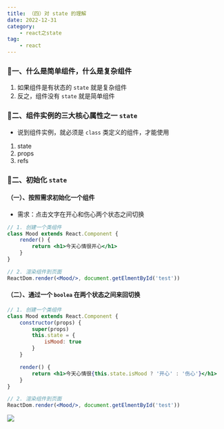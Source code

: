 ```yaml
---
title: （四）对 state 的理解
date: 2022-12-31
category:
    - react之state
tag: 
    - react
---
```



### 🥥一、什么是简单组件，什么是复杂组件
1. 如果组件是有状态的 `state` 就是复杂组件
2. 反之，组件没有 `state` 就是简单组件

### 🦞二、组件实例的三大核心属性之一 `state`
- 说到组件实例，就必须是 `class` 类定义的组件，才能使用
1. state
2. props
3. refs

### 🥡二、初始化 `state`

#### （一）、按照需求初始化一个组件
- 需求：点击文字在开心和伤心两个状态之间切换
```jsx
// 1. 创建一个类组件
class Mood extends React.Component {
    render() {
        return <h1>今天心情很开心</h1>
    }
}

// 2. 渲染组件到页面
ReactDom.render(<Mood/>, document.getElmentById('test'))
```

#### （二）、通过一个 `boolea` 在两个状态之间来回切换
```jsx
// 1. 创建一个类组件
class Mood extends React.Component {
    constructor(props) {
        super(props)
        this.state = {
            isMood: true
        }
    }

    render() {
        return <h1>今天心情很{this.state.isMood ? '开心' : '伤心'}</h1>
    }
}

// 2. 渲染组件到页面
ReactDom.render(<Mood/>, document.getElmentById('test'))
```

![](https://image.zswei.xyz/img/202301011824566.png)
